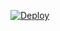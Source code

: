[![Deploy](https://www.herokucdn.com/deploy/button.svg)](https://heroku.com/deploy?template=https://github.com/KennedyProject/Naox/)

